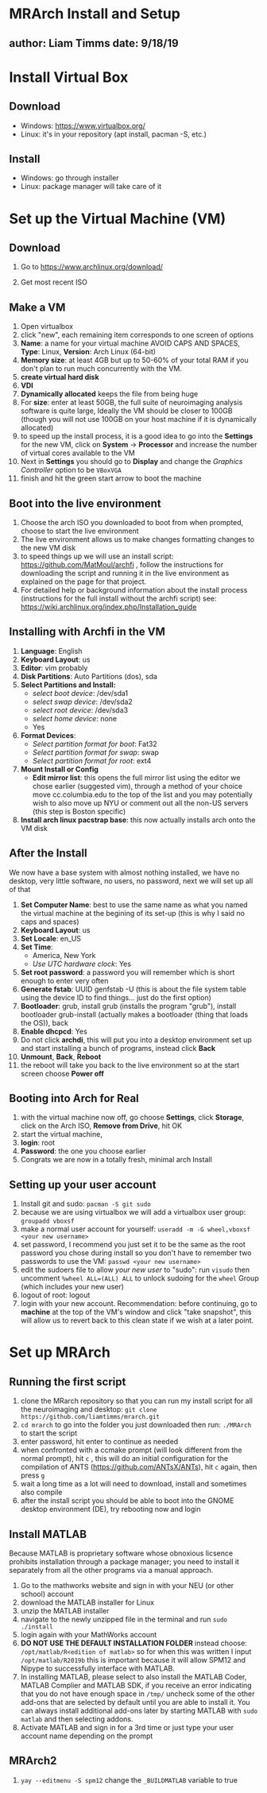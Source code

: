 # MRArch Install and Setup
author: Liam Timms
date: 9/18/19
---

# Install Virtual Box
## Download
* Windows: https://www.virtualbox.org/
* Linux: it's in your repository (apt install, pacman -S, etc.)

## Install
* Windows: go through installer
* Linux: package manager will take care of it

# Set up the Virtual Machine (VM)
## Download

1. Go to https://www.archlinux.org/download/

2. Get most recent ISO

## Make a VM
1. Open virtualbox
2. click "new", each remaining item corresponds to one screen of options
3. **Name**: a name for your virtual machine AVOID CAPS AND SPACES, **Type**: Linux, **Version**: Arch Linux (64-bit)
4. **Memory size**: at least 4GB but up to 50-60% of your total RAM if you don't plan to run much concurrently with the VM.
5. **create virtual hard disk**
6. **VDI**
7. **Dynamically allocated** keeps the file from being huge
8. For **size**: enter at least 50GB, the full suite of neuroimaging analysis software is quite large, Ideally the VM should be closer to 100GB (though you will not use 100GB on your host machine if it is dynamically allocated)
9. to speed up the install process, it is a good idea to go into the **Settings** for the new VM, click on **System** -> **Processor** and increase the number of virtual cores available to the VM
10. Next in **Settings** you should go to **Display** and change the *Graphics Controller* option to be `VBoxVGA`
11. finish and hit the green start arrow to boot the machine

## Boot into the live environment
1. Choose the arch ISO you downloaded to boot from when prompted, choose to start the live environment
2. The live environment allows us to make changes formatting changes to the new VM disk
3. to speed things up we will use an install script: https://github.com/MatMoul/archfi , follow the instructions for downloading the script and running it in the live environment as explained on the page for that project.
5. For detailed help or background information about the install process (instructions for the full install without the archfi script) see: https://wiki.archlinux.org/index.php/Installation_guide

## Installing with Archfi in the VM
1. **Language**: English
2. **Keyboard Layout**: us
3. **Editor**: vim probably
4. **Disk Partitions**: Auto Partitions (dos), sda
5. **Select Partitions and Install:**
    * *select boot device*: /dev/sda1
    * *select swap device*: /dev/sda2
    * *select root device*: /dev/sda3
    * *select home device*: none
    * Yes
6. **Format Devices**:
    * *Select partition format for boot*: Fat32
    * *Select partition format for swap*: swap
    * *Select partition format for root*: ext4
7. **Mount Install or Config**
    * **Edit mirror list**: this opens the full mirror list using the editor we chose earlier (suggested vim), through a method of your choice move cc.columbia.edu to the top of the list and you may potentially wish to also move up NYU or comment out all the non-US servers (this step is Boston specific)
8. **Install arch linux pacstrap base**: this now actually installs arch onto the VM disk

## After the Install

We now have a base system with almost nothing installed, we have no desktop, very little software, no users, no password, next we will set up all of that

1. **Set Computer Name**: best to use the same name as what you named the virtual machine at the begining of its set-up (this is why I said no caps and spaces)
2. **Keyboard Layout**: us
3. **Set Locale**: en\_US
4. **Set Time**:
    * America, New York
    * *Use UTC hardware clock*: Yes
5. **Set root password**: a password you will remember which is short enough to enter very often
6. **Generate fstab**: UUID genfstab -U (this is about the file system table using the device ID to find things... just do the first option)
7. **Bootloader**: grub, install grub (installs the program "grub"), install bootloader grub-install (actually makes a bootloader (thing that loads the OS)), back
8. **Enable dhcpcd**: Yes
9. Do not click **archdi**, this will put you into a desktop environment set up and start installing a bunch of programs, instead click **Back**
10. **Unmount**, **Back**, **Reboot**
11. the reboot will take you back to the live environment so at the start screen choose **Power off**

## Booting into Arch for Real
1. with the virtual machine now off, go choose **Settings**, click **Storage**, click on the Arch ISO, **Remove from Drive**, hit OK
2. start the virtual machine,
3. **login**: root
4. **Password**: the one you choose earlier
5. Congrats we are now in a totally fresh, minimal arch Install

## Setting up your user account
1. Install git and sudo: `pacman -S git sudo`
2. because we are using virtualbox we will add a virtualbox user group: `groupadd vboxsf`
2. make a normal user account for yourself: `useradd -m -G wheel,vboxsf <your new username>`
3. set password, I recommend you just set it to be the same as the root password you chose during install so you don't have to remember two passwords to use the VM: `passwd <your new username>`
4. edit the sudoers file to allow *your new user* to "sudo": run `visudo` then uncomment `%wheel ALL=(ALL) ALL` to unlock sudoing for the `wheel` Group (which includes your new user)
4. logout of root: logout
5. login with your new account. Recommendation: before continuing, go to **machine** at the top of the VM's window and click "take snapshot", this will allow us to revert back to this clean state if we wish at a later point.

# Set up MRArch
## Running the first script
1. clone the MRarch repository so that you can run my install script for all the neuroimaging and desktop: `git clone https://github.com/liamtimms/mrarch.git`
2. `cd mrarch` to go into the folder you just downloaded then run: `./MRArch` to start the script
3. enter password, hit enter to continue as needed
4. when confronted with a ccmake prompt (will look different from the normal prompt), hit `c` , this will do an initial configuration for the compilation of ANTS (https://github.com/ANTsX/ANTs), hit `c` again, then press `g`
4. wait a long time as a lot will need to download, install and sometimes also compile
5. after the install script you should be able to boot into the GNOME desktop environment (DE), try rebooting now and login

## Install MATLAB
Because MATLAB is proprietary software whose obnoxious licsence prohibits installation through a package manager; you need to install it separately from all the other programs via a manual approach.

1. Go to the mathworks website and sign in with your NEU (or other school) account
2. download the MATLAB installer for Linux
3. unzip the MATLAB installer
4. navigate to the newly unzipped file in the terminal and run `sudo ./install`
5. login again with your MathWorks account
6. **DO NOT USE THE DEFAULT INSTALLATION FOLDER** instead choose: `/opt/matlab/R<edition of matlab>` so for when this was written I input `/opt/matlab/R2019b` this is important because it will allow SPM12 and Nipype to successfully interface with MATLAB.
7. In installing MATLAB, please select to also install the MATLAB Coder, MATLAB Complier and MATLAB SDK, if you receive an error indicating that you do not have enough space in `/tmp/` uncheck some of the other add-ons that are selected by default until you are able to install it. You can always install additional add-ons later by starting MATLAB with `sudo matlab` and then selecting addons.
8. Activate MATLAB and sign in for a 3rd time or just type your user account name depending on the prompt

## MRArch2

1. `yay --editmenu -S spm12` change the `_BUILDMATLAB` variable to true

